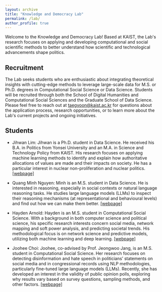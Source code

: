 ```yaml
---
layout: archive
title: "Knowledge and Democracy Lab"
permalink: /lab/
author_profile: true
---
```


Welcome to the Knowledge and Democracy Lab! Based at KAIST, the Lab's research focuses on applying and developing computational and social scientific methods to better understand how scientific and technological advancements shape politics. 

## Recruitment

The Lab seeks students who are enthusiastic about integrating theoretical insights with cutting-edge methods to leverage large-scale data for M.S. or Ph.D. degrees in Computational Social Science or Data Science. Students will be recruited through both the School of Digital Humanities and Computational Social Sciences and the Graduate School of Data Science. Please feel free to reach out at [taegyoon@kaist.ac.kr](taegyoon@kaist.ac.kr) for questions about the application process, research opportunities, or to learn more about the Lab's current projects and ongoing initiatives.

## Students

- Jihwan Lim: Jihwan is a Ph.D. student in Data Science. He received his B.A. in Politics from Yonsei University and an M.A. in Science and Technology Policy from KAIST. His research focuses on applying machine learning methods to identify and explain how authoritative allocations of values are made and their impacts on society. He has a particular interest in nuclear non-proliferation and nuclear politics. [[webpage]](https://www.linkedin.com/in/jihwan-lim-4586a018b/?utm_source=share&utm_campaign=share_via&utm_content=profile&utm_medium=android_app)

- Quang Minh Nguyen: Minh is an M.S. student in Data Science. He is interested in reasoning, especially in social contexts or natural language reasoning tasks. He studies large language models (LLMs) to inspect their reasoning mechanisms (at representational and behavioural levels) and find out how we can make them better. [[webpage]](https://ngqm.github.io/)

- Hayden Arnold: Hayden is an M.S. student in Computational Social Science. With a background in both computer science and political science, his specific research interests concern social media, network mapping and soft power analysis, and predicting societal trends. His methodological focus is on network science and predictive models, utilizing both machine learning and deep learning. [[webpage]](https://www.linkedin.com/in/hayden-arnold/)

- Joohee Choi: Joohee, co-advised by Prof. Jeongwoo Jang, is an M.S. student in Computational Social Science. Her research focuses on detecting disinformation and hate speech in politicians’ statements on social media and in congressional records using NLP methodologies, particularly fine-tuned large language models (LLMs). Recently, she has developed an interest in the validity of public opinion polls, exploring why results vary based on survey questions, sampling methods, and other factors. [[webpage]](https://www.linkedin.com/in/joohee-%E2%80%8Dchoi-7bbb1333a/)
   




